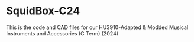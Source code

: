 # SquidBox-C24
This is the code and CAD files for our HU3910-Adapted &amp; Modded Musical Instruments and Accessories (C Term) (2024) 
